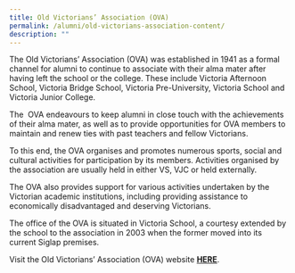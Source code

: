 ```yaml
---
title: Old Victorians’ Association (OVA)
permalink: /alumni/old-victorians-association-content/
description: ""
---
```

The Old Victorians’ Association (OVA) was established in 1941 as a formal channel for alumni to continue to associate with their alma mater after having left the school or the college. These include Victoria Afternoon School, Victoria Bridge School, Victoria Pre-University, Victoria School and Victoria Junior College.

The  OVA endeavours to keep alumni in close touch with the achievements of their alma mater, as well as to provide opportunities for OVA members to maintain and renew ties with past teachers and fellow Victorians.

To this end, the OVA organises and promotes numerous sports, social and cultural activities for participation by its members. Activities organised by the association are usually held in either VS, VJC or held externally.

The OVA also provides support for various activities undertaken by the Victorian academic institutions, including providing assistance to economically disadvantaged and deserving Victorians.

The office of the OVA is situated in Victoria School, a courtesy extended by the school to the association in 2003 when the former moved into its current Siglap premises.

Visit the Old Victorians’ Association (OVA) website [**HERE**](https://www.ova.org.sg/).